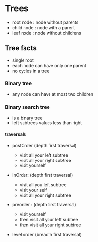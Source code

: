# Trees

- root node : node without parents 
- child node : node with a parent 
- leaf node : node without childrens 

## Tree facts
- single root 
- each node can have only one parent 
- no cycles in a tree

### Binary tree
- any node can have at most two children

### Binary search tree 
- is a binary tree
- left subtrees values less than right 

#### traversals
- postOrder  (depth first traversal) 
     - visit all your left subtree
     - visit all your right subtree
     - visit yourself 
     
- inOrder:  (depth first traversal) 
     - visit all you left subtree
     - visit your self
     - visit all your right subtree   
       
- preorder :  (depth first traversal) 
     - visit yourself 
     - then visit all your left subtree
     - then visit all your right subtree

- level order (breadth first traversal) 
     